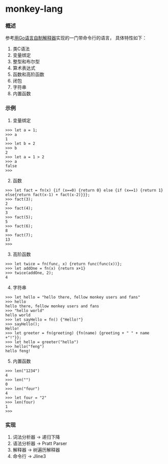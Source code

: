 # monkey-lang

### 概述
参考[用Go语言自制解释器](https://book.douban.com/subject/35909085/)实现的一门带命令行的语言， 具体特性如下：
1. 类C语法
2. 变量绑定
3. 整型和布尔型
4. 算术表达式
5. 函数和高阶函数
6. 闭包
7. 字符串
8. 内置函数

### 示例
1. 变量绑定
```shell
>>> let a = 1;
>>> a
1
>>> let b = 2
>>> b
2
>>> let a = 1 > 2
>>> a
false
>>> 
```
2. 函数
```shell
>>> let fact = fn(x) {if (x==0) {return 0} else {if (x==1) {return 1} else{return fact(x-1) + fact(x-2)}}};
>>> fact(3);
2
>>> fact(4);
3
>>> fact(5);
5
>>> fact(6);
8
>>> fact(7);
13
>>> 
```
3. 高阶函数
```shell
>>> let twice = fn(func, x) {return func(func(x))};
>>> let addOne = fn(x) {return x+1}
>>> twice(addOne, 2);
4
```
4. 字符串
```shell
>>> let hello = "hello there, fellow monkey users and fans"
>>> hello
hello there, fellow monkey users and fans
>>> "hello world"
hello world
>>> let sayHello = fn() {"Hello!"}
>>> sayHello();
Hello!
>>> let greeter = fn(greeting) {fn(name) {greeting + " " + name +"!"}};
>>> let hello = greeter("hello")
>>> hello("feng")
hello feng!
```
5. 内置函数
```shell
>>> len("1234")
4
>>> len("")
0
>>> len("four")
4
>>> let four = "2"
>>> len(four)
1
>>>
```

### 实现
1. 词法分析器 -> 递归下降
2. 语法分析器 -> Pratt Parser
3. 解释器 -> 树遍历解释器
4. 命令行 -> Jline3
